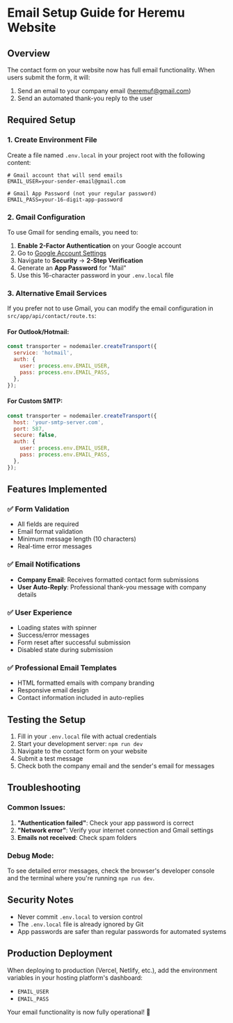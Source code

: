 # Email Setup Guide for Heremu Website

## Overview
The contact form on your website now has full email functionality. When users submit the form, it will:
1. Send an email to your company email (heremuf@gmail.com)
2. Send an automated thank-you reply to the user

## Required Setup

### 1. Create Environment File
Create a file named `.env.local` in your project root with the following content:

```env
# Gmail account that will send emails
EMAIL_USER=your-sender-email@gmail.com

# Gmail App Password (not your regular password)
EMAIL_PASS=your-16-digit-app-password
```

### 2. Gmail Configuration
To use Gmail for sending emails, you need to:

1. **Enable 2-Factor Authentication** on your Google account
2. Go to [Google Account Settings](https://myaccount.google.com/)
3. Navigate to **Security** → **2-Step Verification**
4. Generate an **App Password** for "Mail"
5. Use this 16-character password in your `.env.local` file

### 3. Alternative Email Services
If you prefer not to use Gmail, you can modify the email configuration in `src/app/api/contact/route.ts`:

#### For Outlook/Hotmail:
```javascript
const transporter = nodemailer.createTransport({
  service: 'hotmail',
  auth: {
    user: process.env.EMAIL_USER,
    pass: process.env.EMAIL_PASS,
  },
});
```

#### For Custom SMTP:
```javascript
const transporter = nodemailer.createTransport({
  host: 'your-smtp-server.com',
  port: 587,
  secure: false,
  auth: {
    user: process.env.EMAIL_USER,
    pass: process.env.EMAIL_PASS,
  },
});
```

## Features Implemented

### ✅ Form Validation
- All fields are required
- Email format validation
- Minimum message length (10 characters)
- Real-time error messages

### ✅ Email Notifications
- **Company Email**: Receives formatted contact form submissions
- **User Auto-Reply**: Professional thank-you message with company details

### ✅ User Experience
- Loading states with spinner
- Success/error messages
- Form reset after successful submission
- Disabled state during submission

### ✅ Professional Email Templates
- HTML formatted emails with company branding
- Responsive email design
- Contact information included in auto-replies

## Testing the Setup

1. Fill in your `.env.local` file with actual credentials
2. Start your development server: `npm run dev`
3. Navigate to the contact form on your website
4. Submit a test message
5. Check both the company email and the sender's email for messages

## Troubleshooting

### Common Issues:
1. **"Authentication failed"**: Check your app password is correct
2. **"Network error"**: Verify your internet connection and Gmail settings
3. **Emails not received**: Check spam folders

### Debug Mode:
To see detailed error messages, check the browser's developer console and the terminal where you're running `npm run dev`.

## Security Notes
- Never commit `.env.local` to version control
- The `.env.local` file is already ignored by Git
- App passwords are safer than regular passwords for automated systems

## Production Deployment
When deploying to production (Vercel, Netlify, etc.), add the environment variables in your hosting platform's dashboard:
- `EMAIL_USER`
- `EMAIL_PASS`

Your email functionality is now fully operational! 🎉 
